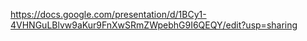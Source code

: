 https://docs.google.com/presentation/d/1BCy1-4VHNGuLBlvw9aKur9FnXwSRmZWpebhG9I6QEQY/edit?usp=sharing
